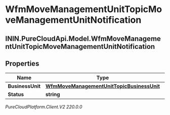 # WfmMoveManagementUnitTopicMoveManagementUnitNotification

## ININ.PureCloudApi.Model.WfmMoveManagementUnitTopicMoveManagementUnitNotification

## Properties

|Name | Type | Description | Notes|
|------------ | ------------- | ------------- | -------------|
| **BusinessUnit** | [**WfmMoveManagementUnitTopicBusinessUnit**](WfmMoveManagementUnitTopicBusinessUnit) |  | [optional] |
| **Status** | **string** |  | [optional] |



_PureCloudPlatform.Client.V2 220.0.0_
